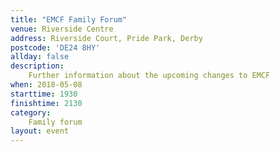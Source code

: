 ```yaml
---
title: "EMCF Family Forum"
venue: Riverside Centre
address: Riverside Court, Pride Park, Derby
postcode: 'DE24 8HY'
allday: false
description: 
    Further information about the upcoming changes to EMCF
when: 2018-05-08
starttime: 1930
finishtime: 2130
category:
    Family forum
layout: event
---
```

